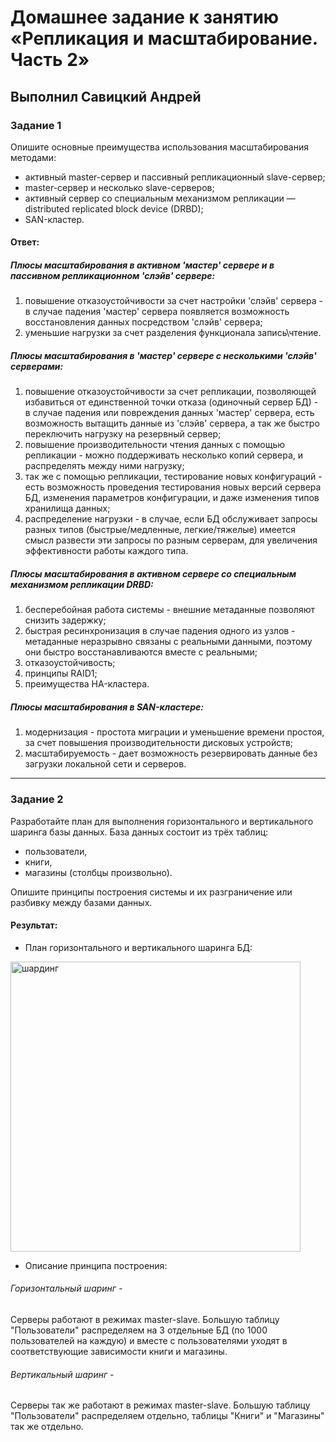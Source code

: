 # Домашнее задание к занятию «Репликация и масштабирование. Часть 2»

## Выполнил Савицкий Андрей

### Задание 1

Опишите основные преимущества использования масштабирования методами:

- активный master-сервер и пассивный репликационный slave-сервер; 
- master-сервер и несколько slave-серверов;
- активный сервер со специальным механизмом репликации — distributed replicated block device (DRBD);
- SAN-кластер.

#### Ответ:
##### Плюсы масштабирования в активном 'мастер' сервере и в пассивном репликационном 'слэйв' сервере:
 1) повышение отказоустойчивости за счет настройки 'слэйв' сервера - в случае падения 'мастер' сервера появляется возможность восстановления данных посредством 'слэйв' сервера;
 2) уменьшие нагрузки за счет разделения функционала запись\чтение.
##### Плюсы масштабирования в 'мастер' сервере с несколькими 'слэйв' серверами:
 1) повышение отказоустойчивости за счет репликации, позволяющей избавиться от единственной точки отказа (одиночный сервер БД) - в случае падения или повреждения данных 'мастер' сервера, есть возможность вытащить данные из 'слэйв' сервера, а так же быстро переключить нагрузку на резервный сервер;
 2) повышение производительности чтения данных с помощью репликации - можно поддерживать несколько копий сервера, и распределять между ними нагрузку;
 3) так же с помощью репликации, тестирование новых конфигураций - есть возможность проведения тестирования новых версий сервера БД, изменения параметров конфигурации, и даже изменения типов хранилища данных;
 4) распределение нагрузки - в случае, если БД обслуживает запросы разных типов (быстрые/медленные, легкие/тяжелые) имеется смысл развести эти запросы по разным серверам, для увеличения эффективности работы каждого типа.
##### Плюсы масштабирования в активном сервере со специальным механизмом репликации DRBD:
1) бесперебойная работа системы - внешние метаданные позволяют снизить задержку;
2) быстрая ресинхронизация в случае падения одного из узлов - метаданные неразрывно связаны с реальными данными, поэтому они быстро восстанавливаются вместе с реальными;
3) отказоустойчивость;
4) принципы RAID1;
5) преимущества HA-кластера.
##### Плюсы масштабирования в SAN-кластере:
1) модернизация - простота миграции и уменьшение времени простоя, за счет повышения производительности дисковых устройств;
2) масштабируемость - дает возможность резервировать данные без загрузки локальной сети и серверов.

---

### Задание 2


Разработайте план для выполнения горизонтального и вертикального шаринга базы данных. База данных состоит из трёх таблиц: 

- пользователи, 
- книги, 
- магазины (столбцы произвольно). 

Опишите принципы построения системы и их разграничение или разбивку между базами данных.

#### Результат:
- План горизонтального и вертикального шаринга БД:
<img width="464" alt="шардинг" src="https://github.com/FoxySOTKA/SDBSQL-20/assets/141597247/ba507592-bac4-4dbd-adef-19b5770a910d">

- Описание принципа построения:
###### Горизонтальный шаринг -
Серверы работают в режимах master-slave. Большую таблицу "Пользователи" распределяем на 3 отдельные БД (по 1000 пользователей на каждую) и вместе с пользователями уходят в соответствующие зависимости книги и магазины.  
###### Вертикальный шаринг - 
Серверы так же работают в режимах master-slave. Большую таблицу "Пользователи" распределяем отдельно, таблицы "Книги" и "Магазины" так же отдельно. 
